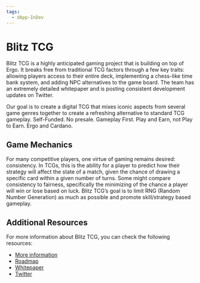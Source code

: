 ```yaml
---
tags:
  - dApp-InDev
---
```


# Blitz TCG

Blitz TCG is a highly anticipated gaming project that is building on top of Ergo. It breaks free from traditional TCG factors through a few key traits: allowing players access to their entire deck, implementing a chess-like time bank system, and adding NPC alternatives to the game board. The team has an extremely detailed whitepaper and is posting consistent development updates on Twitter.

Our goal is to create a digital TCG that mixes iconic aspects from several game genres together to create a refreshing alternative to standard TCG gameplay. Self-Funded. No presale. Gameplay First. Play and Earn, not Play to Earn. Ergo and Cardano. 

## Game Mechanics

For many competitive players, one virtue of gaming remains desired: consistency. In TCGs, this is the ability for a player to predict how their strategy will affect the state of a match, given the chance of drawing a specific card within a given number of turns. Some might compare consistency to fairness, specifically the minimizing of the chance a player will win or lose based on luck. Blitz TCG’s goal is to limit RNG (Random Number Generation) as much as possible and promote skill/strategy based gameplay.

## Additional Resources

For more information about Blitz TCG, you can check the following resources:

- [More information](http://linktr.ee/blitztcg) 
- [Roadmap](https://www.blitz-tcg.com/roadmap)
- [Whitepaper](https://www.blitz-tcg.com/_files/ugd/1938de_84e5fc9f92a54e0a99f19649dd946871.pdf)
- [Twitter](https://twitter.com/Blitz_TCG)


